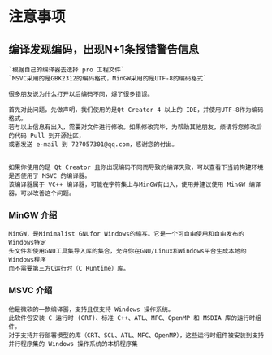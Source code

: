 ﻿# 注意事项

## 编译发现编码，出现N+1条报错警告信息

    `根据自己的编译器去选择 pro 工程文件`
    `MSVC采用的是GBK2312的编码格式，MinGW采用的是UTF-8的编码格式`

    很多朋友说为什么打开以后编码不同，爆了很多错误。

    首先对此问题，先做声明，我们使用的是Qt Creator 4 以上的 IDE，并使用UTF-8作为编码格式。
    若与以上信息有出入，需要对文件进行修改。如果修改完毕，为帮助其他朋友，烦请将您修改后的代码 Pull 到开源社区，
    或者发送 e-mail 到 727057301@qq.com，感谢您的付出。


    如果你使用的是 Qt Creator 且你出现编码不同而导致的编译失败，可以查看下当前构建环境是否使用了 MSVC 的编译器。
    该编译器属于 VC++ 编译器，可能在字符集上与MinGW有出入，使用并建议使用 MinGW 编译器，可以改善这个问题。


### MinGW 介绍

    MinGW，是Minimalist GNUfor Windows的缩写。它是一个可自由使用和自由发布的Windows特定
    头文件和使用GNU工具集导入库的集合，允许你在GNU/Linux和Windows平台生成本地的Windows程序
    而不需要第三方C运行时（C Runtime）库。

### MSVC 介绍

    他是微软的一款编译器，支持且仅支持 Windows 操作系统。
    此软件包安装 C 运行时 (CRT)、标准 C++、ATL、MFC、OpenMP 和 MSDIA 库的运行时组件。
    对于支持并行部署模型的库（CRT、SCL、ATL、MFC、OpenMP），这些运行时组件被安装到支持
    并行程序集的 Windows 操作系统的本机程序集